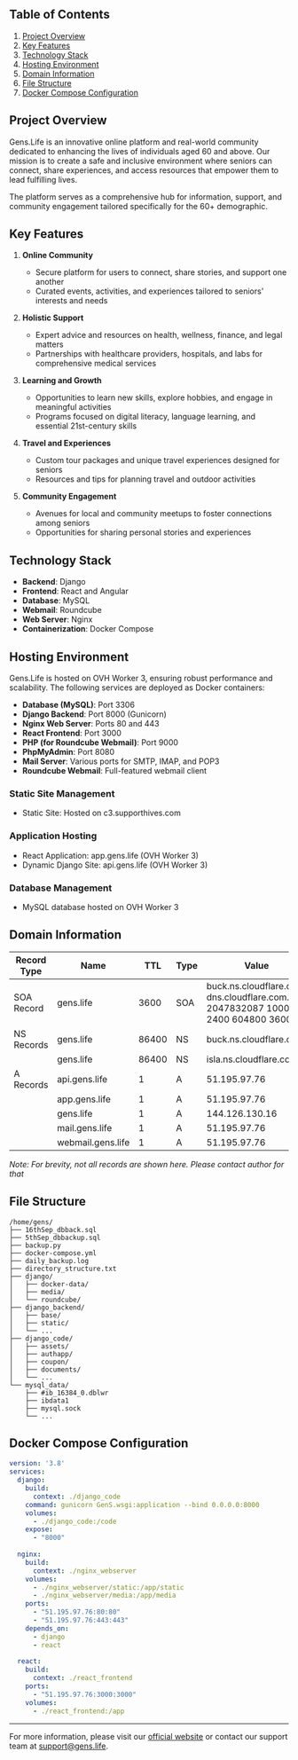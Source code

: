 ## Table of Contents
1. [Project Overview](#project-overview)
2. [Key Features](#key-features)
3. [Technology Stack](#technology-stack)
4. [Hosting Environment](#hosting-environment)
5. [Domain Information](#domain-information)
6. [File Structure](#file-structure)
7. [Docker Compose Configuration](#docker-compose-configuration)

## Project Overview

Gens.Life is an innovative online platform and real-world community dedicated to enhancing the lives of individuals aged 60 and above. Our mission is to create a safe and inclusive environment where seniors can connect, share experiences, and access resources that empower them to lead fulfilling lives.

The platform serves as a comprehensive hub for information, support, and community engagement tailored specifically for the 60+ demographic.

## Key Features

1. **Online Community**
   - Secure platform for users to connect, share stories, and support one another
   - Curated events, activities, and experiences tailored to seniors' interests and needs

2. **Holistic Support**
   - Expert advice and resources on health, wellness, finance, and legal matters
   - Partnerships with healthcare providers, hospitals, and labs for comprehensive medical services

3. **Learning and Growth**
   - Opportunities to learn new skills, explore hobbies, and engage in meaningful activities
   - Programs focused on digital literacy, language learning, and essential 21st-century skills

4. **Travel and Experiences**
   - Custom tour packages and unique travel experiences designed for seniors
   - Resources and tips for planning travel and outdoor activities

5. **Community Engagement**
   - Avenues for local and community meetups to foster connections among seniors
   - Opportunities for sharing personal stories and experiences

## Technology Stack

- **Backend**: Django
- **Frontend**: React and Angular
- **Database**: MySQL
- **Webmail**: Roundcube
- **Web Server**: Nginx
- **Containerization**: Docker Compose

## Hosting Environment

Gens.Life is hosted on OVH Worker 3, ensuring robust performance and scalability. The following services are deployed as Docker containers:

- **Database (MySQL)**: Port 3306
- **Django Backend**: Port 8000 (Gunicorn)
- **Nginx Web Server**: Ports 80 and 443
- **React Frontend**: Port 3000
- **PHP (for Roundcube Webmail)**: Port 9000
- **PhpMyAdmin**: Port 8080
- **Mail Server**: Various ports for SMTP, IMAP, and POP3
- **Roundcube Webmail**: Full-featured webmail client

### Static Site Management
- Static Site: Hosted on c3.supporthives.com

### Application Hosting
- React Application: app.gens.life (OVH Worker 3)
- Dynamic Django Site: api.gens.life (OVH Worker 3)

### Database Management
- MySQL database hosted on OVH Worker 3

## Domain Information

| Record Type | Name | TTL | Type | Value |
|-------------|------|-----|------|-------|
| SOA Record | gens.life | 3600 | SOA | buck.ns.cloudflare.com. dns.cloudflare.com. 2047832087 10000 2400 604800 3600 |
| NS Records | gens.life | 86400 | NS | buck.ns.cloudflare.com. |
|  | gens.life | 86400 | NS | isla.ns.cloudflare.com. |
| A Records | api.gens.life | 1 | A | 51.195.97.76 |
|  | app.gens.life | 1 | A | 51.195.97.76 |
|  | gens.life | 1 | A | 144.126.130.16 |
|  | mail.gens.life | 1 | A | 51.195.97.76 |
|  | webmail.gens.life | 1 | A | 51.195.97.76 |

*Note: For brevity, not all records are shown here. Please contact author for that*

## File Structure

```
/home/gens/
├── 16thSep_dbback.sql
├── 5thSep_dbbackup.sql
├── backup.py
├── docker-compose.yml
├── daily_backup.log
├── directory_structure.txt
├── django/
│   ├── docker-data/
│   ├── media/
│   └── roundcube/
├── django_backend/
│   ├── base/
│   ├── static/
│   └── ...
├── django_code/
│   ├── assets/
│   ├── authapp/
│   ├── coupon/
│   ├── documents/
│   └── ...
└── mysql_data/
    ├── #ib_16384_0.dblwr
    ├── ibdata1
    ├── mysql.sock
    └── ...
```

## Docker Compose Configuration

```yaml
version: '3.8'
services:
  django:
    build:
      context: ./django_code
    command: gunicorn GenS.wsgi:application --bind 0.0.0.0:8000
    volumes:
      - ./django_code:/code
    expose:
      - "8000"
  
  nginx:
    build:
      context: ./nginx_webserver
    volumes:
      - ./nginx_webserver/static:/app/static
      - ./nginx_webserver/media:/app/media
    ports:
      - "51.195.97.76:80:80"
      - "51.195.97.76:443:443"
    depends_on:
      - django
      - react
  
  react:
    build:
      context: ./react_frontend
    ports:
      - "51.195.97.76:3000:3000"
    volumes:
      - ./react_frontend:/app
```

---

For more information, please visit our [official website](https://gens.life) or contact our support team at support@gens.life.
